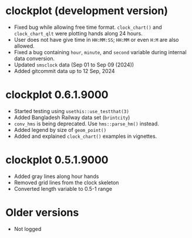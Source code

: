 # clockplot (development version)

* Fixed bug while allowing free time format. `clock_chart()` and 
`clock_chart_qlt` were plotting hands along 24 hours. 
* User does not have give time in `HH:MM:SS`; `HH:MM` or even `H:M` are also
allowed. 
* Fixed a bug containing `hour`, `minute`, and `second` variable during internal
data conversion. 
* Updated `smsclock` data (Sep 01 to Sep 09 (2024))
* Added gitcommit data up to 12 Sep, 2024

# clockplot 0.6.1.9000

* Started testing using `usethis::use_testthat(3)`
* Added Bangladesh Railway data set (`brintcity`)
* `conv_hms` is being deprecated. Use `hms::parse_hm()` instead.
* Added legend by size of `geom_point()`
* Added and explained `clock_chart()` examples in vignettes.

# clockplot 0.5.1.9000

* Added gray lines along hour hands
* Removed grid lines from the clock skeleton
* Converted length variable to 0.5-1 range

# Older versions

* Not logged


